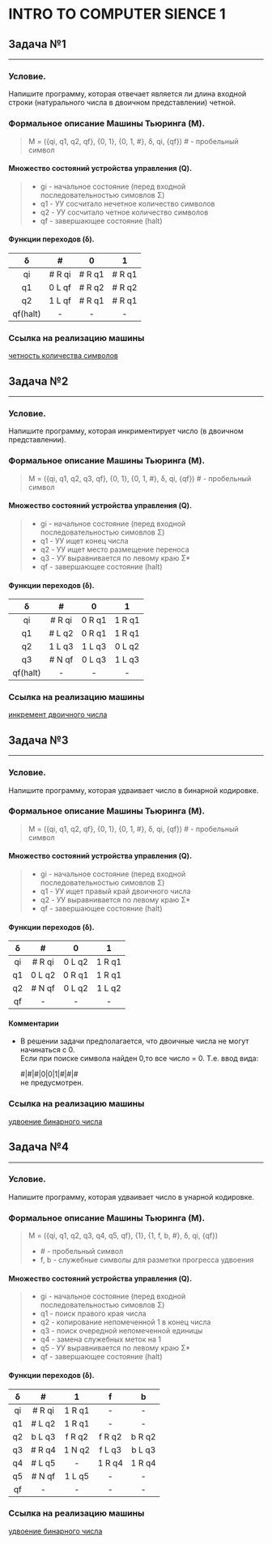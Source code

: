 
# INTRO TO COMPUTER SIENCE 1

## Задача №1

---

### Условие.

Напишите программу, которая отвечает является ли длина входной строки (натурального числа в двоичном представлении) четной.

### Формальное описание Машины Тьюринга (M).

> M = ({qi, q1, q2, qf}, {0, 1}, {0, 1, \#}, &delta;, qi, {qf})
> \# - пробельный символ

#### Множество состояний устройства управления (Q).

> - gi - начальное состояние (перед входной последовательностью симовлов &Sigma;)
> - q1 - УУ сосчитало нечетное количество символов
> - q2 - УУ сосчитало четное количество символов
> - qf - завершающее состояние (halt)

#### Функции переходов (&delta;).

| &delta; | \# | 0 | 1 |
| :---: | :---: | :---: | :---: |
| qi | \# R qi | \# R q1 | \# R q1 |
| q1 | 0 L qf | \# R q2 | \# R q2 |
| q2 | 1 L qf | \# R q1 | \# R q1 |
| qf(halt) | \- | \- | \- |

### Ссылка на реализацию машины

[четность количества символов](https://morphett.info/turing/turing.html?2161c808cedf30b97241e7126c58fbe3)

## Задача №2

---

### Условие.

Напишите программу, которая инкриментирует число (в двоичном представлении).

### Формальное описание Машины Тьюринга (M).

> M = ({qi, q1, q2, q3, qf}, {0, 1}, {0, 1, \#}, &delta;, qi, {qf})
> \# - пробельный символ

#### Множество состояний устройства управления (Q).

> - gi - начальное состояние (перед входной последовательностью симовлов &Sigma;)
> - q1 - УУ ищет конец числа
> - q2 - УУ ищет место размещение переноса
> - q3 - УУ выравнивается по левому краю &Sigma;*
> - qf - завершающее состояние (halt)

#### Функции переходов (&delta;).

| &delta; | \# | 0 | 1 |
| :---: | :---: | :---: | :---: |
| qi | \# R qi | 0 R q1 | 1 R q1 |
| q1 | \# L q2 | 0 R q1 | 1 R q1 |
| q2 | 1 L q3 | 1 L q3 | 0 L q2 |
| q3 | \# N qf | 0 L q3 | 1 L q3 |
| qf(halt) | \- | \- | \- |

### Ссылка на реализацию машины 

[инкремент двоичного числа](https://morphett.info/turing/turing.html?aca037a5705a84827e4a1bfd5d6b1e75)

## Задача №3

---

### Условие.

Напишите программу, которая удваивает число в бинарной кодировке.

### Формальное описание Машины Тьюринга (M).

> M = ({qi, q1, q2, qf}, {0, 1}, {0, 1, \#}, &delta;, qi, {qf})
> \# - пробельный символ

#### Множество состояний устройства управления (Q).

> - gi - начальное состояние (перед входной последовательностью симовлов &Sigma;)
> - q1 - УУ ищет правый край двоичного числа
> - q2 - УУ выравнивается по левому краю &Sigma;*
> - qf - завершающее состояние (halt)

#### Функции переходов (&delta;).

| &delta; | \# | 0 | 1 |
| :---: | :---: | :---: | :---: |
| qi | \# R qi | 0 L q2 | 1 R q1 |
| q1 | 0 L q2 | 0 R q1 | 1 R q1 |
| q2 | \# N qf | 0 L q2 | 1 L q2 |
| qf | - | - | - |

#### Комментарии

- В решении задачи предполагается, что двоичные числа не могут начинаться с 0.  
Если при поиске символа найден 0,то все число = 0. Т.е. ввод вида:  

  #|#|#|0|0|1|#|#|#  
не предусмотрен.

### Ссылка на реализацию машины

[удвоение бинарного числа](https://morphett.info/turing/turing.html?dbb8dc97b5da2dddef9a2d154d03efa3)

## Задача №4

---

### Условие.

Напишите программу, которая удваивает число в унарной кодировке.

### Формальное описание Машины Тьюринга (M).

> M = ({qi, q1, q2, q3, q4, q5, qf}, {1}, {1, f, b, \#}, &delta;, qi, {qf})
> - \# - пробельный символ
> - f, b - служебные символы для разметки прогресса удвоения

#### Множество состояний устройства управления (Q).

> - gi - начальное состояние (перед входной последовательностью симовлов &Sigma;)
> - q1 - поиск правого края числа
> - q2 - копирование непомеченной 1 в конец числа
> - q3 - поиск очередной непомеченной единицы
> - q4 - замена служебных меток на 1
> - q5 - УУ выравнивается по левому краю &Sigma;*
> - qf - завершающее состояние (halt)

#### Функции переходов (&delta;).

| &delta; | \# | 1 | f | b |
| :---: | :---: | :---: | :---: | :---: |
| qi | \# R qi | 1 R q1 | - | - |
| q1 | \# L q2 | 1 R q1 | - | - |
| q2 | b L q3 | f R q2 | f R q2 | b R q2 |
| q3 | \# R q4 | 1 N q2 | f L q3 | b L q3 |
| q4 | \# L q5 | - | 1 R q4 | 1 R q4 |
| q5 | \# N qf | 1 L q5 | - | - |
| qf | - | - | - | - |

### Ссылка на реализацию машины

[удвоение бинарного числа](https://morphett.info/turing/turing.html?98d3ec4021de757c5644a9999db83062)

